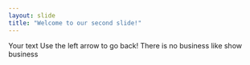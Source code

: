 ```yaml
---
layout: slide
title: "Welcome to our second slide!"
---
```

Your text
Use the left arrow to go back!
There is no business like show business
